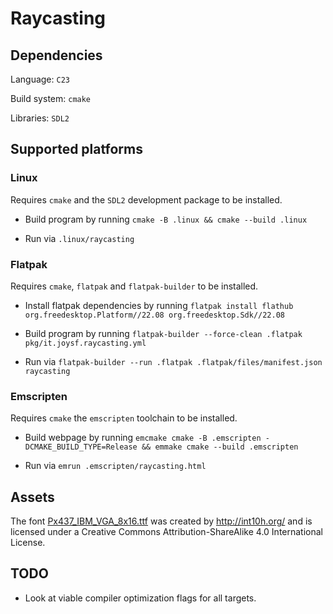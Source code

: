 # Raycasting

## Dependencies

Language: `C23`

Build system: `cmake`

Libraries: `SDL2`

## Supported platforms

### Linux

Requires `cmake` and the `SDL2` development package to be installed.

+ Build program by running `cmake -B .linux && cmake --build .linux`

+ Run via `.linux/raycasting`

### Flatpak

Requires `cmake`, `flatpak` and `flatpak-builder` to be installed.

+ Install flatpak dependencies by running `flatpak install flathub org.freedesktop.Platform//22.08 org.freedesktop.Sdk//22.08`

+ Build program by running `flatpak-builder --force-clean .flatpak pkg/it.joysf.raycasting.yml`

+ Run via `flatpak-builder --run .flatpak .flatpak/files/manifest.json raycasting`

### Emscripten

Requires `cmake` the `emscripten` toolchain to be installed.

+ Build webpage by running `emcmake cmake -B .emscripten -DCMAKE_BUILD_TYPE=Release && emmake cmake --build .emscripten`

+ Run via `emrun .emscripten/raycasting.html`

## Assets

The font [Px437_IBM_VGA_8x16.ttf](assets%2Ffont%2FPx437_IBM_VGA_8x16.ttf) was created by http://int10h.org/ and is licensed under a Creative Commons
Attribution-ShareAlike 4.0 International License.

## TODO

+ Look at viable compiler optimization flags for all targets.